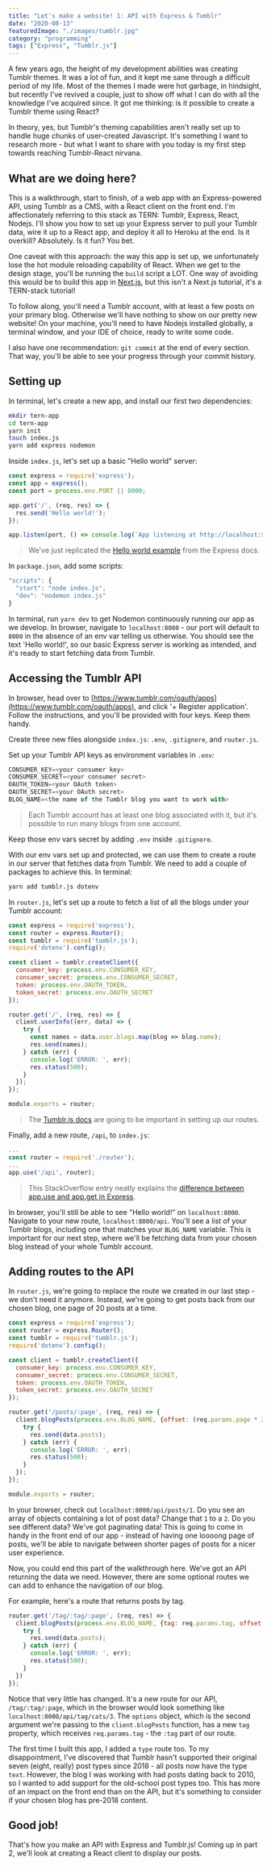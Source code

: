 ```yaml
---
title: "Let's make a website! 1: API with Express & Tumblr"
date: "2020-08-13"
featuredImage: "./images/tumblr.jpg"
category: "programming"
tags: ["Express", "Tumblr.js"]
---
```


A few years ago, the height of my development abilities was creating Tumblr themes. It was a lot of fun, and it kept me sane through a difficult period of my life. Most of the themes I made were hot garbage, in hindsight, but recently I've revived a couple, just to show off what I can do with all the knowledge I've acquired since. It got me thinking: is it possible to create a Tumblr theme using React?

In theory, yes, but Tumblr's theming capabilities aren't really set up to handle huge chunks of user-created Javascript. It's something I want to research more - but what I want to share with you today is my first step towards reaching Tumblr-React nirvana.

## What are we doing here?

This is a walkthrough, start to finish, of a web app with an Express-powered API, using Tumblr as a CMS, with a React client on the front end. I'm affectionately referring to this stack as TERN: Tumblr, Express, React, Nodejs. I'll show you how to set up your Express server to pull your Tumblr data, wire it up to a React app, and deploy it all to Heroku at the end. Is it overkill? Absolutely. Is it fun? You bet.

One caveat with this approach: the way this app is set up, we unfortunately lose the hot module reloading capability of React. When we get to the design stage, you'll be running the `build` script a LOT. One way of avoiding this would be to build this app in [Next.js](https://nextjs.org), but this isn't a Next.js tutorial, it's a TERN-stack tutorial!

To follow along, you'll need a Tumblr account, with at least a few posts on your primary blog. Otherwise we'll have nothing to show on our pretty new website! On your machine, you'll need to have Nodejs installed globally, a terminal window, and your IDE of choice, ready to write some code.

I also have one recommendation: `git commit` at the end of every section. That way, you'll be able to see your progress through your commit history.

## Setting up

In terminal, let's create a new app, and install our first two dependencies:

```sh
mkdir tern-app
cd tern-app
yarn init
touch index.js
yarn add express nodemon
```

Inside `index.js`, let's set up a basic "Hello world" server:

```js
const express = require('express');
const app = express();
const port = process.env.PORT || 8000;

app.get('/', (req, res) => {
  res.send('Hello world!');
});

app.listen(port, () => console.log(`App listening at http://localhost:${port}`));
```

> We've just replicated the [Hello world example](http://expressjs.com/en/starter/hello-world.html) from the Express docs.

In `package.json`, add some scripts:

```js
"scripts": {
  "start": "node index.js",
  "dev": "nodemon index.js"
}
```

In terminal, run `yarn dev` to get Nodemon continuously running our app as we develop. In browser, navigate to `localhost:8000` - our port will default to `8000` in the absence of an env var telling us otherwise. You should see the text 'Hello world!', so our basic Express server is working as intended, and it's ready to start fetching data from Tumblr.

## Accessing the Tumblr API

In browser, head over to [https://www.tumblr.com/oauth/apps](https://www.tumblr.com/oauth/apps), and click '+ Register application'. Follow the instructions, and you'll be provided with four keys. Keep them handy.

Create three new files alongside `index.js`: `.env`, `.gitignore`, and `router.js`.

Set up your Tumblr API keys as environment variables in `.env`:

```js
CONSUMER_KEY=<your consumer key>
CONSUMER_SECRET=<your consumer secret>
OAUTH_TOKEN=<your OAuth token>
OAUTH_SECRET=<your OAuth secret>
BLOG_NAME=<the name of the Tumblr blog you want to work with>
```

> Each Tumblr account has at least one blog associated with it, but it's possible to run many blogs from one account.

Keep those env vars secret by adding `.env` inside `.gitignore`.

With our env vars set up and protected, we can use them to create a route in our server that fetches data from Tumblr. We need to add a couple of packages to achieve this. In terminal:

```sh
yarn add tumblr.js dotenv
```

In `router.js`, let's set up a route to fetch a list of all the blogs under your Tumblr account:

```js
const express = require('express');
const router = express.Router();
const tumblr = require('tumblr.js');
require('dotenv').config();

const client = tumblr.createClient({
  consumer_key: process.env.CONSUMER_KEY,
  consumer_secret: process.env.CONSUMER_SECRET,
  token: process.env.OAUTH_TOKEN,
  token_secret: process.env.OAUTH_SECRET
});

router.get('/', (req, res) => {
  client.userInfo((err, data) => {
    try {
      const names = data.user.blogs.map(blog => blog.name);
      res.send(names);
    } catch (err) {
      console.log('ERROR: ', err);
      res.status(500);
    }
  });
});

module.exports = router;
```

> The [Tumblr.js docs](https://tumblr.github.io/tumblr.js/index.html) are going to be important in setting up our routes.

Finally, add a new route, `/api`, to `index.js`:

```js
...
const router = require('./router');
...
app.use('/api', router);
```

> This StackOverflow entry neatly explains the [difference between app.use and app.get in Express](https://stackoverflow.com/questions/15601703/difference-between-app-use-and-app-get-in-express-js).

In browser, you'll still be able to see "Hello world!" on `localhost:8000`. Navigate to your new route, `localhost:8000/api`. You'll see a list of your Tumblr blogs, including one that matches your `BLOG_NAME` variable. This is important for our next step, where we'll be fetching data from your chosen blog instead of your whole Tumblr account.

## Adding routes to the API

In `router.js`, we're going to replace the route we created in our last step - we don't need it anymore. Instead, we're going to get posts back from our chosen blog, one page of 20 posts at a time.

```js
const express = require('express');
const router = express.Router();
const tumblr = require('tumblr.js');
require('dotenv').config();

const client = tumblr.createClient({
  consumer_key: process.env.CONSUMER_KEY,
  consumer_secret: process.env.CONSUMER_SECRET,
  token: process.env.OAUTH_TOKEN,
  token_secret: process.env.OAUTH_SECRET
});

router.get('/posts/:page', (req, res) => {
  client.blogPosts(process.env.BLOG_NAME, {offset: (req.params.page * 20) - 20}, (err, data) => {
    try {
      res.send(data.posts);
    } catch (err) {
      console.log('ERROR: ', err);
      res.status(500);
    }
  });
});

module.exports = router;
```

In your browser, check out `localhost:8000/api/posts/1`. Do you see an array of objects containing a lot of post data? Change that `1` to a `2`. Do you see different data? We've got paginating data! This is going to come in handy in the front end of our app - instead of having one loooong page of posts, we'll be able to navigate between shorter pages of posts for a nicer user experience.

Now, you could end this part of the walkthrough here. We've got an API returning the data we need. However, there are some optional routes we can add to enhance the navigation of our blog.

For example, here's a route that returns posts by tag.

```js
router.get('/tag/:tag/:page', (req, res) => {
  client.blogPosts(process.env.BLOG_NAME, {tag: req.params.tag, offset: (req.params.page * 20) - 20}, (err, data) => {
    try {
      res.send(data.posts);
    } catch (err) {
      console.log('ERROR: ', err);
      res.status(500);  
    }
  })
});
```

Notice that very little has changed. It's a new route for our API, `/tag/:tag/:page`, which in the browser would look something like `localhost:8000/api/tag/cats/3`. The `options` object, which is the second argument we're passing to the `client.blogPosts` function, has a new `tag` property, which receives `req.params.tag` - the `:tag` part of our route.

The first time I built this app, I added a `type` route too. To my disappointment, I've discovered that Tumblr hasn't supported their original seven (eight, really) post types since 2018 - all posts now have the type `text`. However, the blog I was working with had posts dating back to 2010, so I wanted to add support for the old-school post types too. This has more of an impact on the front end than on the API, but it's something to consider if your chosen blog has pre-2018 content.

## Good job!

That's how you make an API with Express and Tumblr.js! Coming up in part 2, we'll look at creating a React client to display our posts.
